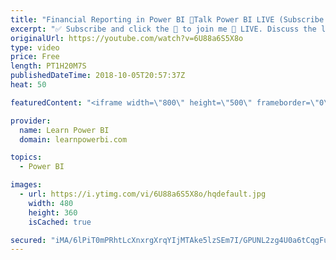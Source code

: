 ```yaml
---
title: "Financial Reporting in Power BI 🔴Talk Power BI LIVE (Subscribe & Join)"
excerpt: "✅ Subscribe and click the 🔔 to join me 🔴 LIVE. Discuss the latest in Power BI and ask any Power BI question. 💡 Join https://www.facebook.com/groups/TalkPowerBI to continue the conversation  Hello, I am Avi Singh, Microsoft MVP and Power BI Pro! I just love talking about Power BI. So much so that I"
originalUrl: https://youtube.com/watch?v=6U88a6S5X8o
type: video
price: Free
length: PT1H20M7S
publishedDateTime: 2018-10-05T20:57:37Z
heat: 50

featuredContent: "<iframe width=\"800\" height=\"500\" frameborder=\"0\" src=\"https://www.youtube.com/embed/6U88a6S5X8o\" allow=\"accelerometer; autoplay; encrypted-media; gyroscope; picture-in-picture\" allowfullscreen></iframe>"

provider:
  name: Learn Power BI
  domain: learnpowerbi.com

topics:
  - Power BI

images:
  - url: https://i.ytimg.com/vi/6U88a6S5X8o/hqdefault.jpg
    width: 480
    height: 360
    isCached: true

secured: "iMA/6lPiT0mPRhtLcXnxrgXrqYIjMTAke5lzSEm7I/GPUNL2zg4U0a6tCqgFuQJmN3Ko80Wo/ecqo3YPeGmMorC5oxVtA7SZR9Z5s31jSsnlBNwp18KUsJc8mRetJAgXh9GlSGD6NxBR5wVv0wRtFTQsn4YEv+3hvm7mAIGOXYG4ZXYI8E8twwO/cGMqhfpMC31w9fQacsvnZKrm6d1anzaeLs7UT/x+bd7zYV8y7Ftn0VIRSeGo0CxOZhzDCfLG8NOW9nz7dpmg4iIYqDXOXdGYE6w4o0i36zMaASCVVSVjfHDt19QmVQZa30/Dcg+dRc0rK1DynANPEW9VaUkMf4CLpFgku/7K44RycA22XgqLyMmlsY6Q7u7wg1OF8G8b0DI/rK74mD0mMUOykMLAqCu66TsMtun3kfBTQf+qJ70=;KGR2V3LvOBzGk7z7ICz8Ug=="
---
```


